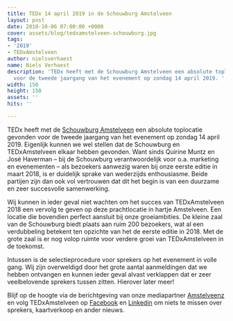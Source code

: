 ```yaml
---
title: TEDx 14 april 2019 in de Schouwburg Amstelveen
layout: post
date: 2018-10-06 07:00:00 +0000
cover: assets/blog/tedxamstelveen-schouwburg.jpg
tags:
- '2019'
- TEDxAmstelveen
author: nielsverhaest
name: Niels Verhaest
description: 'TEDx heeft met de Schouwburg Amstelveen een absolute toplocatie gevonden
  voor de tweede jaargang van het evenement op zondag 14 april 2019. '
width: 150
height: 150
assets: ''
hits: ''

---
```

TEDx heeft met de [Schouwburg Amstelveen](https://schouwburgamstelveen.nl/) een absolute toplocatie gevonden voor de tweede jaargang van het evenement op zondag 14 april 2019. Eigenlijk kunnen we wel stellen dat de Schouwburg en TEDxAmstelveen elkaar hebben gevonden. Want sinds Quirine Muntz en José Haverman – bij de Schouwburg verantwoordelijk voor o.a. marketing en evenementen – als bezoekers aanwezig waren bij onze eerste editie in maart 2018, is er duidelijk sprake van wederzijds enthousiasme. Beide partijen zijn dan ook vol vertrouwen dat dit het begin is van een duurzame en zeer succesvolle samenwerking.

Wij kunnen in ieder geval niet wachten om het succes van TEDxAmstelveen 2018 een vervolg te geven op deze prachtlocatie in hartje Amstelveen. Een locatie die bovendien perfect aansluit bij onze groeiambities. De kleine zaal van de Schouwburg biedt plaats aan ruim 200 bezoekers, wat al een verdubbeling betekent ten opzichte van het de eerste editie in 2018. Met de grote zaal is er nog volop ruimte voor verdere groei van TEDxAmstelveen in de toekomst.

Intussen is de selectieprocedure voor sprekers op het evenement in volle gang. Wij zijn overweldigd door het grote aantal aanmeldingen dat we hebben ontvangen en kunnen ieder geval alvast verklappen dat er zeer veelbelovende sprekers tussen zitten. Hierover later meer!

Blijf op de hoogte via de berichtgeving van onze mediapartner [Amstelveenz](https://www.amstelveenz.nl/index.html) en volg TEDxAmstelveen op [Facebook](https://www.facebook.com/TEDxAmstelveen/) en [Linkedin](https://www.linkedin.com/company/tedx-amstelveen/) om niets te missen over sprekers, kaartverkoop en ander nieuws.